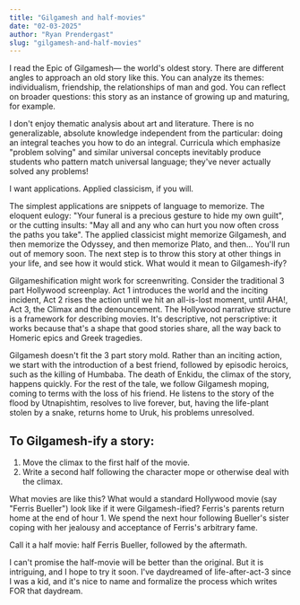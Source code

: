 ```yaml
---
title: "Gilgamesh and half-movies"
date: "02-03-2025"
author: "Ryan Prendergast"
slug: "gilgamesh-and-half-movies"
---
```


I read the Epic of Gilgamesh— the world's oldest story. There are different angles to approach an old story like this. You can analyze its themes: individualism, friendship, the relationships of man and god. You can reflect on broader questions: this story as an instance of growing up and maturing, for example.

I don't enjoy thematic analysis about art and literature. There is no generalizable, absolute knowledge independent from the particular: doing an integral teaches you how to do an integral. Curricula which emphasize "problem solving" and similar universal concepts inevitably produce students who pattern match universal language; they've never actually solved any problems!

I want applications. Applied classicism, if you will.

The simplest applications are snippets of language to memorize. The eloquent eulogy: "Your funeral is a precious gesture to hide my own guilt", or the cutting insults: "May all and any who can hurt you now often cross the paths you take". The applied classicist might memorize Gilgamesh, and then memorize the Odyssey, and then memorize Plato, and then… You'll run out of memory soon. The next step is to throw this story at other things in your life, and see how it would stick. What would it mean to Gilgamesh-ify?

Gilgameshification might work for screenwriting. Consider the traditional 3 part Hollywood screenplay. Act 1 introduces the world and the inciting incident, Act 2 rises the action until we hit an all-is-lost moment, until AHA!, Act 3, the Climax and the denouncement. The Hollywood narrative structure is a framework for describing movies. It's descriptive, not perscriptive: it works because that's a shape that good stories share, all the way back to Homeric epics and Greek tragedies.

Gilgamesh doesn't fit the 3 part story mold. Rather than an inciting action, we start with the introduction of a best friend, followed by episodic heroics, such as the killing of Humbaba. The death of Enkidu, the climax of the story, happens quickly. For the rest of the tale, we follow Gilgamesh moping, coming to terms with the loss of his friend. He listens to the story of the flood by Utnapishtim, resolves to live forever, but, having the life-plant stolen by a snake, returns home to Uruk, his problems unresolved.

## To Gilgamesh-ify a story:

1. Move the climax to the first half of the movie.
2. Write a second half following the character mope or otherwise deal with the climax.

What movies are like this? What would a standard Hollywood movie (say "Ferris Bueller") look like if it were Gilgamesh-ified? Ferris's parents return home at the end of hour 1. We spend the next hour following Bueller's sister coping with her jealousy and acceptance of Ferris's arbitrary fame.

Call it a half movie: half Ferris Bueller, followed by the aftermath.

I can't promise the half-movie will be better than the original. But it is intriguing, and I hope to try it soon. I've daydreamed of life-after-act-3 since I was a kid, and it's nice to name and formalize the process which writes FOR that daydream.
